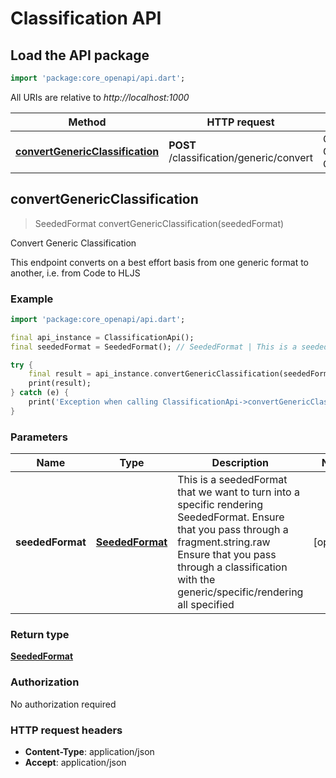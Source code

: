 # Classification API

## Load the API package
```dart
import 'package:core_openapi/api.dart';
```

All URIs are relative to *http://localhost:1000*

Method | HTTP request | Description
------------- | ------------- | -------------
[**convertGenericClassification**](ClassificationApi#convertgenericclassification) | **POST** /classification/generic/convert | Convert Generic Classification


## **convertGenericClassification**
> SeededFormat convertGenericClassification(seededFormat)

Convert Generic Classification

This endpoint converts on a best effort basis from one generic format to another, i.e. from Code to HLJS 

### Example
```dart
import 'package:core_openapi/api.dart';

final api_instance = ClassificationApi();
final seededFormat = SeededFormat(); // SeededFormat | This is a seededFormat that we want to turn into a specific rendering SeededFormat.  Ensure that you pass through a fragment.string.raw  Ensure that you pass through a classification with the generic/specific/rendering all specified 

try {
    final result = api_instance.convertGenericClassification(seededFormat);
    print(result);
} catch (e) {
    print('Exception when calling ClassificationApi->convertGenericClassification: $e\n');
}
```

### Parameters

Name | Type | Description  | Notes
------------- | ------------- | ------------- | -------------
 **seededFormat** | [**SeededFormat**](SeededFormat)| This is a seededFormat that we want to turn into a specific rendering SeededFormat.  Ensure that you pass through a fragment.string.raw  Ensure that you pass through a classification with the generic/specific/rendering all specified  | [optional] 

### Return type

[**SeededFormat**](SeededFormat)

### Authorization

No authorization required

### HTTP request headers

 - **Content-Type**: application/json
 - **Accept**: application/json



